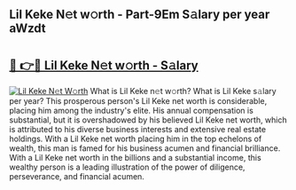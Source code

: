## Lil Keke N𝚎t w𝚘rth - Part-9Em S𝚊lary per year aWzdt

# <h2><a href="http://gc3b2f.nevu.top/?p=Lil+Keke">🔗 👉🔴 Lil Keke N𝚎t w𝚘rth - S𝚊lary</a></h2>

[![Lil Keke N𝚎t W𝚘rth](https://i.imgur.com/Oavwk0R.jpeg)](http://gc3b2f.nevu.top/?p=Lil+Keke)
What is Lil Keke n𝚎t w𝚘rth? What is Lil Keke s𝚊lary per year?
This prosperous person's Lil Keke net worth is considerable, placing him among the industry's elite. His annual compensation is substantial, but it is overshadowed by his believed Lil Keke net worth, which is attributed to his diverse business interests and extensive real estate holdings. With a Lil Keke net worth placing him in the top echelons of wealth, this man is famed for his business acumen and financial brilliance. With a Lil Keke net worth in the billions and a substantial income, this wealthy person is a leading illustration of the power of diligence, perseverance, and financial acumen.
